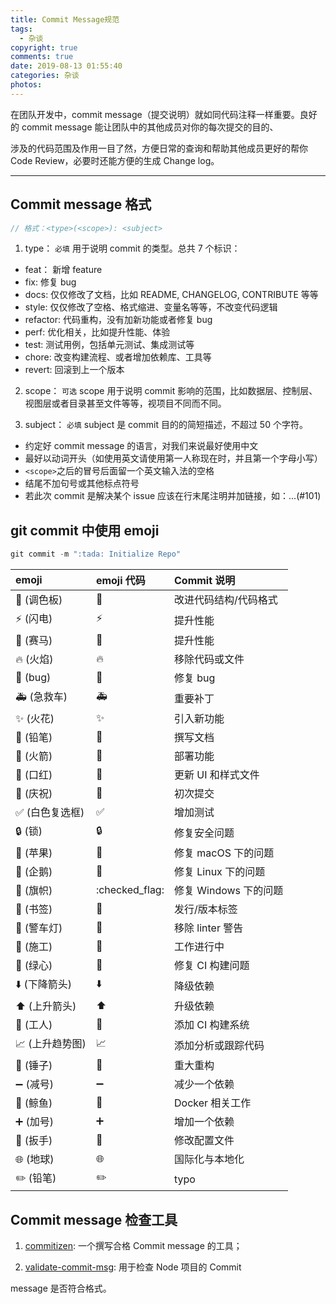 ```yaml
---
title: Commit Message规范
tags:
  - 杂谈
copyright: true
comments: true
date: 2019-08-13 01:55:40
categories: 杂谈
photos:
---
```


在团队开发中，commit message（提交说明）就如同代码注释一样重要。良好的 commit message 能让团队中的其他成员对你的每次提交的目的、

涉及的代码范围及作用一目了然，方便日常的查询和帮助其他成员更好的帮你 Code Review，必要时还能方便的生成 Change log。

---

<!--more-->

## Commit message 格式

```js
// 格式：<type>(<scope>): <subject>
```

1. type：
   `必填` 用于说明 commit 的类型。总共 7 个标识：

- feat： 新增 feature
- fix: 修复 bug
- docs: 仅仅修改了文档，比如 README, CHANGELOG, CONTRIBUTE 等等
- style: 仅仅修改了空格、格式缩进、变量名等等，不改变代码逻辑
- refactor: 代码重构，没有加新功能或者修复 bug
- perf: 优化相关，比如提升性能、体验
- test: 测试用例，包括单元测试、集成测试等
- chore: 改变构建流程、或者增加依赖库、工具等
- revert: 回滚到上一个版本

2. scope：
   `可选` scope 用于说明 commit 影响的范围，比如数据层、控制层、视图层或者目录甚至文件等等，视项目不同而不同。

3. subject：
   `必填` subject 是 commit 目的的简短描述，不超过 50 个字符。

- 约定好 commit message 的语言，对我们来说最好使用中文
- 最好以动词开头（如使用英文请使用第一人称现在时，并且第一个字母小写）
- `<scope>`之后的冒号后面留一个英文输入法的空格
- 结尾不加句号或其他标点符号
- 若此次 commit 是解决某个 issue 应该在行末尾注明并加链接，如：...(#101)

## git commit 中使用 emoji

```js
git commit -m ":tada: Initialize Repo"
```

| emoji           | emoji 代码                 | Commit 说明           |
| :-------------- | :------------------------- | :-------------------- |
| 🎨 (调色板)     | :art:                      | 改进代码结构/代码格式 |
| ⚡️ (闪电)      | :zap:                      | 提升性能              |
| 🐎 (赛马)       | :racehorse:                | 提升性能              |
| 🔥 (火焰)       | :fire:                     | 移除代码或文件        |
| 🐛 (bug)        | :bug:                      | 修复 bug              |
| 🚑 (急救车)     | :ambulance:                | 重要补丁              |
| ✨ (火花)       | :sparkles:                 | 引入新功能            |
| 📝 (铅笔)       | :pencil:                   | 撰写文档              |
| 🚀 (火箭)       | :rocket:                   | 部署功能              |
| 💄 (口红)       | :lipstick:                 | 更新 UI 和样式文件    |
| 🎉 (庆祝)       | :tada:                     | 初次提交              |
| ✅ (白色复选框) | :white_check_mark:         | 增加测试              |
| 🔒 (锁)         | :lock:                     | 修复安全问题          |
| 🍎 (苹果)       | :apple:                    | 修复 macOS 下的问题   |
| 🐧 (企鹅)       | :penguin:                  | 修复 Linux 下的问题   |
| 🏁 (旗帜)       | :checked_flag:             | 修复 Windows 下的问题 |
| 🔖 (书签)       | :bookmark:                 | 发行/版本标签         |
| 🚨 (警车灯)     | :rotating_light:           | 移除 linter 警告      |
| 🚧 (施工)       | :construction:             | 工作进行中            |
| 💚 (绿心)       | :green_heart:              | 修复 CI 构建问题      |
| ⬇️ (下降箭头)   | :arrow_down:               | 降级依赖              |
| ⬆️ (上升箭头)   | :arrow_up:                 | 升级依赖              |
| 👷 (工人)       | :construction_worker:      | 添加 CI 构建系统      |
| 📈 (上升趋势图) | :chart_with_upwards_trend: | 添加分析或跟踪代码    |
| 🔨 (锤子)       | :hammer:                   | 重大重构              |
| ➖ (减号)       | :heavy_minus_sign:         | 减少一个依赖          |
| 🐳 (鲸鱼)       | :whale:                    | Docker 相关工作       |
| ➕ (加号)       | :heavy_plus_sign:          | 增加一个依赖          |
| 🔧 (扳手)       | :wrench:                   | 修改配置文件          |
| 🌐 (地球)       | :globe_with_meridians:     | 国际化与本地化        |
| ✏️ (铅笔)       | :pencil2:                  | typo                  |

## Commit message 检查工具

1. [commitizen](https://github.com/commitizen/cz-cli): 一个撰写合格 Commit message 的工具；

2. [validate-commit-msg](https://github.com/kentcdodds/validate-commit-msg): 用于检查 Node 项目的 Commit

message 是否符合格式。
